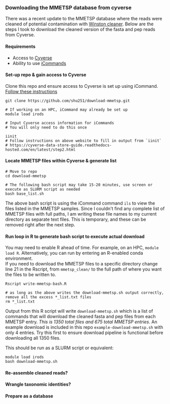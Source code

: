 ### Downloading the MMETSP database from cyverse

There was a recent update to the MMETSP database where the reads were cleaned of potential contamination with [Winston cleaner](https://github.com/kolecko007/WinstonCleaner). Below are the steps I took to download the cleaned version of the fasta and pep reads from Cyverse. 

#### Requirements
* Access to [Cyverse](http://datacommons.cyverse.org)
* Ability to use [iCommands](https://cyverse-data-store-guide.readthedocs-hosted.com/en/latest/step2.html)


#### Set-up repo & gain access to Cyverse

Clone this repo and ensure access to Cyverse is set up using iCommand.  
[Follow these instructions](https://cyverse-data-store-guide.readthedocs-hosted.com/en/latest/step2.html)

```
git clone https://github.com/shu251/download-mmetsp.git

# If working on an HPC, iCommand may already be set up
module load irods

# Input Cyverse access information for iCommands
# You will only need to do this once

iinit
# Follow instructions on above website to fill in output from `iinit`
# https://cyverse-data-store-guide.readthedocs-hosted.com/en/latest/step2.html
```

#### Locate MMETSP files within Cyverse & generate list

```
# Move to repo
cd download-mmetsp

# The following bash script may take 15-20 minutes, use screen or execute as SLURM script as needed
bash base_list.sh
```

The above bash script is using the iCommand command ```ils``` to view the files listed in the MMETSP samples. Since I couldn't find any complete list of MMETSP files with full paths, I am writing these file names to my current directory as separate text files. This is temporary, and these can be removed right after the next step.

#### Run loop in R to generate bash script to execute actual download

You may need to enable R ahead of time. For example, on an HPC, ```module load R```. Alternatively, you can run by entering an R-enabled conda environment.  
If you need to download the MMETSP files to a specific directory change line 21 in the Rscript, from ```mmetsp_clean/``` to the full path of where you want the files to be written to.

```
Rscript write-mmetsp-bash.R

# as long as the above writes the download-mmetsp.sh output correctly, remove all the excess *_list.txt files
rm *_list.txt
```

Output from this R script will write ```download-mmetsp.sh``` which is a list of commands that will download the cleaned fasta and pep files from each MMETSP entry. *This is 1350 total files and 675 total MMETSP entries*. An example download is included in this repo ```example-download-mmetsp.sh``` with only 4 entries. Try this first to ensure download pipeline is functional before downloading all 1350 files.  

 
This should be run as a SLURM script or equivalent:
```
module load irods
bash download-mmetsp.sh
```

#### Re-assemble cleaned reads?

#### Wrangle taxonomic identities?

#### Prepare as a database

